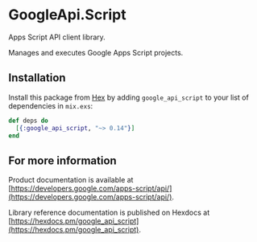 # GoogleApi.Script

Apps Script API client library.

Manages and executes Google Apps Script projects.


## Installation

Install this package from [Hex](https://hex.pm) by adding
`google_api_script` to your list of dependencies in `mix.exs`:

```elixir
def deps do
  [{:google_api_script, "~> 0.14"}]
end
```

## For more information

Product documentation is available at [https://developers.google.com/apps-script/api/](https://developers.google.com/apps-script/api/).

Library reference documentation is published on Hexdocs at
[https://hexdocs.pm/google_api_script](https://hexdocs.pm/google_api_script).
